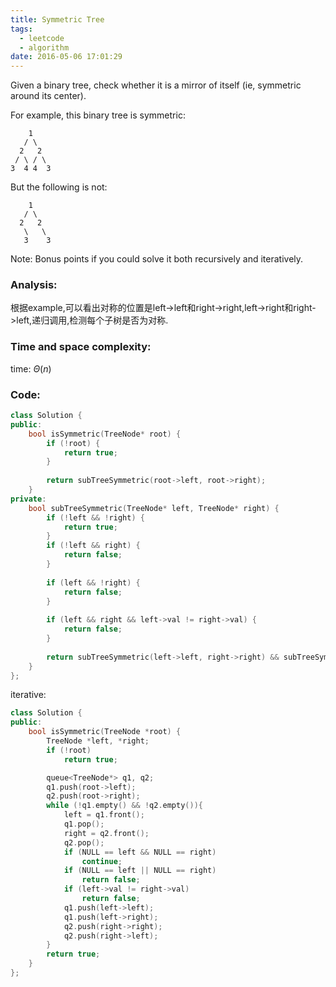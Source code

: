 ```yaml
---
title: Symmetric Tree
tags:
  - leetcode
  - algorithm
date: 2016-05-06 17:01:29
---
```

>
Given a binary tree, check whether it is a mirror of itself (ie, symmetric around its center).

For example, this binary tree is symmetric:
>
```
    1
   / \
  2   2
 / \ / \
3  4 4  3
```
>
But the following is not:
>
```
    1
   / \
  2   2
   \   \
   3    3
```
>
Note:
Bonus points if you could solve it both recursively and iteratively.
>

### Analysis:
根据example,可以看出对称的位置是left->left和right->right,left->right和right->left,递归调用,检测每个子树是否为对称.
### Time and space complexity:
time: $\Theta (n)$
### Code:
```cpp
class Solution {
public:
    bool isSymmetric(TreeNode* root) {
        if (!root) {
            return true;
        }
        
        return subTreeSymmetric(root->left, root->right);
    }
private:
    bool subTreeSymmetric(TreeNode* left, TreeNode* right) {
        if (!left && !right) {
            return true;
        }
        if (!left && right) {
            return false;
        }
       
        if (left && !right) {
            return false;
        }
       
        if (left && right && left->val != right->val) {
            return false;
        }
       
        return subTreeSymmetric(left->left, right->right) && subTreeSymmetric(left->right, right->left);
    }
};
```
iterative:
```cpp
class Solution {
public:
    bool isSymmetric(TreeNode *root) {
        TreeNode *left, *right;
        if (!root)
            return true;

        queue<TreeNode*> q1, q2;
        q1.push(root->left);
        q2.push(root->right);
        while (!q1.empty() && !q2.empty()){
            left = q1.front();
            q1.pop();
            right = q2.front();
            q2.pop();
            if (NULL == left && NULL == right)
                continue;
            if (NULL == left || NULL == right)
                return false;
            if (left->val != right->val)
                return false;
            q1.push(left->left);
            q1.push(left->right);
            q2.push(right->right);
            q2.push(right->left);
        }
        return true;
    }
};
```
